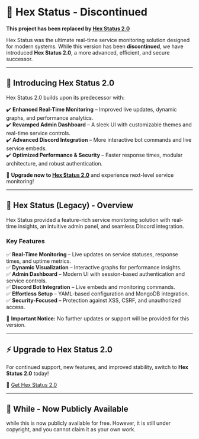 # 📢 Hex Status - Discontinued

**This project has been replaced by [Hex Status 2.0](https://hexarion.net/products/Hex-Status-20)**

Hex Status was the ultimate real-time service monitoring solution designed for modern systems. While this version has been **discontinued**, we have introduced **Hex Status 2.0**, a more advanced, efficient, and secure successor.

---

## 🚀 Introducing Hex Status 2.0
Hex Status 2.0 builds upon its predecessor with:

✔️ **Enhanced Real-Time Monitoring** – Improved live updates, dynamic graphs, and performance analytics.  
✔️ **Revamped Admin Dashboard** – A sleek UI with customizable themes and real-time service controls.  
✔️ **Advanced Discord Integration** – More interactive bot commands and live service embeds.  
✔️ **Optimized Performance & Security** – Faster response times, modular architecture, and robust authentication.  

🔗 **Upgrade now to [Hex Status 2.0](https://hexarion.net/products/Hex-Status-20)** and experience next-level service monitoring!

---

## 🔴 Hex Status (Legacy) - Overview
Hex Status provided a feature-rich service monitoring solution with real-time insights, an intuitive admin panel, and seamless Discord integration.

### Key Features
✅ **Real-Time Monitoring** – Live updates on service statuses, response times, and uptime metrics.  
✅ **Dynamic Visualization** – Interactive graphs for performance insights.  
✅ **Admin Dashboard** – Modern UI with session-based authentication and service controls.  
✅ **Discord Bot Integration** – Live embeds and monitoring commands.  
✅ **Effortless Setup** – YAML-based configuration and MongoDB integration.  
✅ **Security-Focused** – Protection against XSS, CSRF, and unauthorized access.  

🔔 **Important Notice:** No further updates or support will be provided for this version.

---

## ⚡ Upgrade to Hex Status 2.0
For continued support, new features, and improved stability, switch to **Hex Status 2.0** today!

🔗 [Get Hex Status 2.0](https://hexarion.net/products/Hex-Status-20)

---

## 📢 While - Now Publicly Available
while this is now publicly available for free. However, it is still under copyright, and you cannot claim it as your own work.
